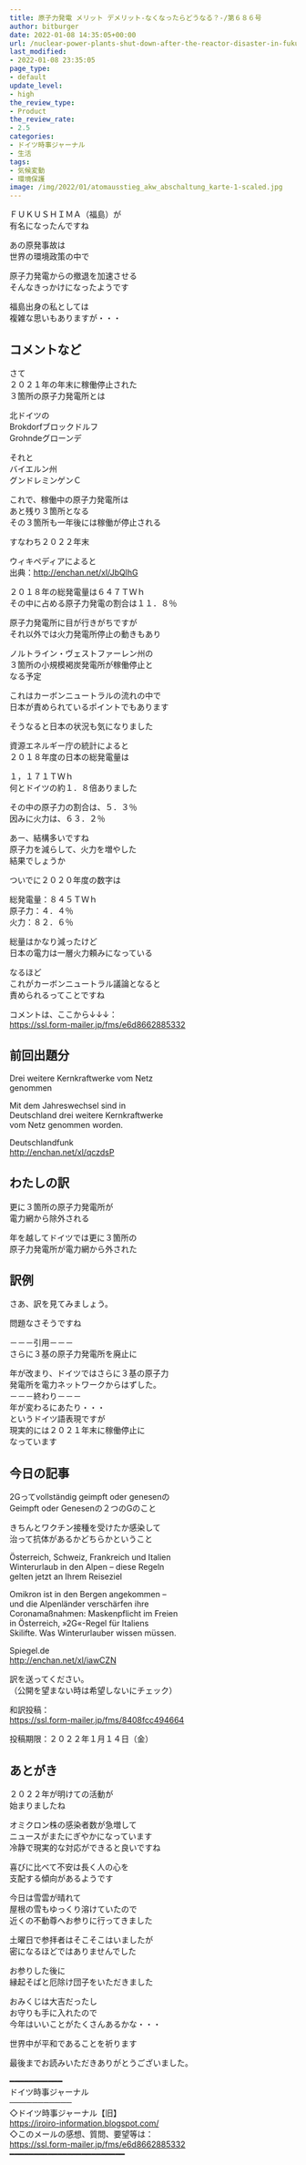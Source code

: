 ```yaml
---
title: 原子力発電 メリット デメリット-なくなったらどうなる？-/第６８６号
author: bitburger
date: 2022-01-08 14:35:05+00:00
url: /nuclear-power-plants-shut-down-after-the-reactor-disaster-in-fukushima-in-2011/
last_modified:
- 2022-01-08 23:35:05
page_type:
- default
update_level:
- high
the_review_type:
- Product
the_review_rate:
- 2.5
categories:
- ドイツ時事ジャーナル
- 生活
tags:
- 気候変動
- 環境保護
image: /img/2022/01/atomausstieg_akw_abschaltung_karte-1-scaled.jpg
---
```

ＦＵＫＵＳＨＩＭＡ（福島）が  
有名になったんですね

あの原発事故は  
世界の環境政策の中で

原子力発電からの撤退を加速させる  
そんなきっかけになったようです

福島出身の私としては  
複雑な思いもありますが・・・

## コメントなど

さて  
２０２１年の年末に稼働停止された  
３箇所の原子力発電所とは

北ドイツの  
Brokdorfブロックドルフ  
Grohndeグローンデ

それと  
バイエルン州  
グンドレミンゲンＣ

これで、稼働中の原子力発電所は  
あと残り３箇所となる  
その３箇所も一年後には稼働が停止される

すなわち２０２２年末

ウィキペディアによると  
出典：<http://enchan.net/xl/JbQlhG>

２０１８年の総発電量は６４７ＴＷｈ  
その中に占める原子力発電の割合は１１．８％

原子力発電所に目が行きがちですが  
それ以外では火力発電所停止の動きもあり

ノルトライン・ヴェストファーレン州の  
３箇所の小規模褐炭発電所が稼働停止と  
なる予定

これはカーボンニュートラルの流れの中で  
日本が責められているポイントでもあります

そうなると日本の状況も気になりました

資源エネルギー庁の統計によると  
２０１８年度の日本の総発電量は

１，１７１ＴＷｈ  
何とドイツの約１．８倍ありました

その中の原子力の割合は、５．３％  
因みに火力は、６３．２％

あー、結構多いですね  
原子力を減らして、火力を増やした  
結果でしょうか

ついでに２０２０年度の数字は

総発電量：８４５ＴＷｈ  
原子力：４．４％  
火力：８２．６％

総量はかなり減ったけど  
日本の電力は一層火力頼みになっている

なるほど  
これがカーボンニュートラル議論となると  
責められるってことですね

  
コメントは、ここから↓↓↓：  
<https://ssl.form-mailer.jp/fms/e6d8662885332>

## 前回出題分

Drei weitere Kernkraftwerke vom Netz  
genommen

Mit dem Jahreswechsel sind in  
Deutschland drei weitere Kernkraftwerke  
vom Netz genommen worden.

Deutschlandfunk  
http://enchan.net/xl/qczdsP

## わたしの訳

更に３箇所の原子力発電所が  
電力網から除外される

年を越してドイツでは更に３箇所の  
原子力発電所が電力網から外された

## 訳例

さあ、訳を見てみましょう。

問題なさそうですね

－－－引用－－－  
さらに３基の原子力発電所を廃止に

年が改まり、ドイツではさらに３基の原子力  
発電所を電力ネットワークからはずした。  
－－－終わり－－－  
年が変わるにあたり・・・  
というドイツ語表現ですが  
現実的には２０２１年末に稼働停止に  
なっています

## 今日の記事

2Gってvollständig geimpft oder genesenの  
Geimpft oder Genesenの２つのGのこと

きちんとワクチン接種を受けたか感染して  
治って抗体があるかどちらかということ

Österreich, Schweiz, Frankreich und Italien  
Winterurlaub in den Alpen – diese Regeln  
gelten jetzt an Ihrem Reiseziel

Omikron ist in den Bergen angekommen –  
und die Alpenländer verschärfen ihre  
Coronamaßnahmen: Maskenpflicht im Freien  
in Österreich, »2G«-Regel für Italiens  
Skilifte. Was Winterurlauber wissen müssen.

Spiegel.de  
<http://enchan.net/xl/iawCZN>

訳を送ってください。  
（公開を望まない時は希望しないにチェック）

和訳投稿：  
 <https://ssl.form-mailer.jp/fms/8408fcc494664>

投稿期限：２０２２年１月１４日（金）

## あとがき

２０２２年が明けての活動が  
始まりましたね

オミクロン株の感染者数が急増して  
ニュースがまたにぎやかになっています  
冷静で現実的な対応ができると良いですね

喜びに比べて不安は長く人の心を  
支配する傾向があるようです

今日は雪雲が晴れて  
屋根の雪もゆっくり溶けていたので  
近くの不動尊へお参りに行ってきました

土曜日で参拝者はそこそこはいましたが  
密になるほどではありませんでした

お参りした後に  
縁起そばと厄除け団子をいただきました

おみくじは大吉だったし  
お守りも手に入れたので  
今年はいいことがたくさんあるかな・・・

世界中が平和であることを祈ります

  
最後までお読みいただきありがとうございました。

━━━━━━━━━━━  
ドイツ時事ジャーナル  
───────────  
◇ドイツ時事ジャーナル【旧】  
<https://iroiro-information.blogspot.com/>  
◇このメールの感想、質問、要望等は：  
<https://ssl.form-mailer.jp/fms/e6d8662885332>  
━━━━━━━━━━━━━━━━━━━━━━━━